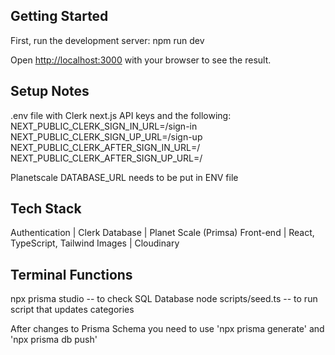 ## Getting Started
First, run the development server:
npm run dev


Open [http://localhost:3000](http://localhost:3000) with your browser to see the result.

## Setup Notes
.env file with Clerk next.js API keys 
and the following: 
NEXT_PUBLIC_CLERK_SIGN_IN_URL=/sign-in
NEXT_PUBLIC_CLERK_SIGN_UP_URL=/sign-up
NEXT_PUBLIC_CLERK_AFTER_SIGN_IN_URL=/
NEXT_PUBLIC_CLERK_AFTER_SIGN_UP_URL=/

Planetscale DATABASE_URL needs to be put in ENV file


## Tech Stack
Authentication  | Clerk
Database        | Planet Scale (Primsa)
Front-end       | React, TypeScript, Tailwind 
Images          | Cloudinary

## Terminal Functions

npx prisma studio -- to check SQL Database 
node scripts/seed.ts -- to run script that updates categories 

After changes to Prisma Schema you need to use 'npx prisma generate' and 'npx prisma db push'